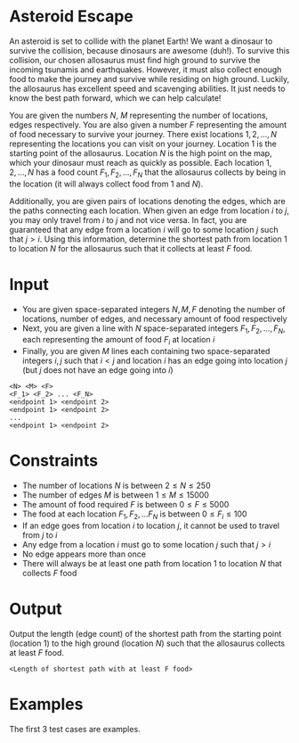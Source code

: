 # Asteroid Escape
An asteroid is set to collide with the planet Earth! We want a dinosaur to survive the collision, because dinosaurs are awesome (duh!). To survive this collision, our chosen allosaurus must find high ground to survive the incoming tsunamis and earthquakes. However, it must also collect enough food to make the journey and survive while residing on high ground. Luckily, the allosaurus has excellent speed and scavenging abilities. It just needs to know the best path forward, which we can help calculate!

You are given the numbers $N$, $M$ representing the number of locations, edges respectively. You are also given a number $F$ representing the amount of food necessary to survive your journey. There exist locations $1, 2, \dots, N$ representing the locations you can visit on your journey. Location $1$ is the starting point of the allosaurus. Location $N$ is the high point on the map, which your dinosaur must reach as quickly as possible. Each location $1, 2, \dots, N$ has a food count $F_1, F_2, \dots, F_N$ that the allosaurus collects by being in the location (it will always collect food from $1$ and $N$).

Additionally, you are given pairs of locations denoting the edges, which are the paths connecting each location. When given an edge from location $i$ to $j$, you may only travel from $i$ to $j$ and not vice versa. In fact, you are guaranteed that any edge from a location $i$ will go to some location $j$ such that $j > i$. Using this information, determine the shortest path from location $1$ to location $N$ for the allosaurus such that it collects at least $F$ food.


# Input
* You are given space-separated integers $N, M, F$ denoting the number of locations, number of edges, and necessary amount of food respectively
* Next, you are given a line with $N$ space-separated integers $F_1, F_2, \dots, F_N$, each representing the amount of food $F_i$ at location $i$
* Finally, you are given $M$ lines each containing two space-separated integers $i, j$ such that $i < j$ and location $i$ has an edge going into location $j$ (but $j$ does not have an edge going into $i$)

```
<N> <M> <F>
<F_1> <F_2> ... <F_N>
<endpoint 1> <endpoint 2>
<endpoint 1> <endpoint 2>
...
<endpoint 1> <endpoint 2>
```

# Constraints
* The number of locations $N$ is between $2 \leq N \leq 250$
* The number of edges $M$ is between $1 \leq M \leq 15000$
* The amount of food required $F$ is between $0 \leq F \leq 5000$
* The food at each location $F_1, F_2, \dots F_N$ is between $0 \leq F_i \leq 100$
* If an edge goes from location $i$ to location $j$, it cannot be used to travel from $j$ to $i$
* Any edge from a location $i$ must go to some location $j$ such that $j > i$
* No edge appears more than once
* There will always be at least one path from location $1$ to location $N$ that collects $F$ food

# Output
Output the length (edge count) of the shortest path from the starting point (location $1$) to the high ground (location $N$) such that the allosaurus collects at least $F$ food.
```
<Length of shortest path with at least F food>
```

# Examples
The first 3 test cases are examples.
